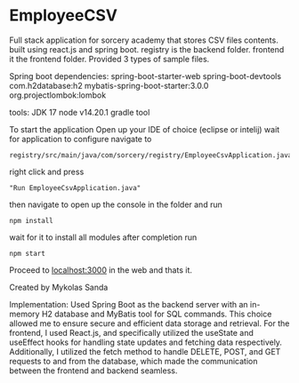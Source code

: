 # EmployeeCSV
Full stack application for sorcery academy
that stores CSV files contents.
built using react.js and spring boot.
registry is the backend folder.
frontend it the frontend folder.
Provided 3 types of sample files.

Spring boot dependencies:
spring-boot-starter-web
spring-boot-devtools
com.h2database:h2
mybatis-spring-boot-starter:3.0.0
org.projectlombok:lombok


tools:
JDK 17
node v14.20.1
gradle tool




To start the application 
Open up your IDE of choice (eclipse or intelij)
wait for application to configure
navigate to 
```
registry/src/main/java/com/sorcery/registry/EmployeeCsvApplication.java
```
right click and press 
```
"Run EmployeeCsvApplication.java"
```
then
navigate to 
open up the console in the folder and run 
```
npm install
```
wait for it to install all modules
after completion run
```
npm start
```
Proceed to [localhost:3000](http://localhost:3000/) in the web and thats it.


Created by Mykolas Sanda


Implementation:
Used Spring Boot as the backend server with an in-memory H2 database and MyBatis tool for SQL commands. This choice allowed me to ensure secure and efficient data storage and retrieval. For the frontend, I used React.js, and specifically utilized the useState and useEffect hooks for handling state updates and fetching data respectively. Additionally, I utilized the fetch method to handle DELETE, POST, and GET requests to and from the database, which made the communication between the frontend and backend seamless.
